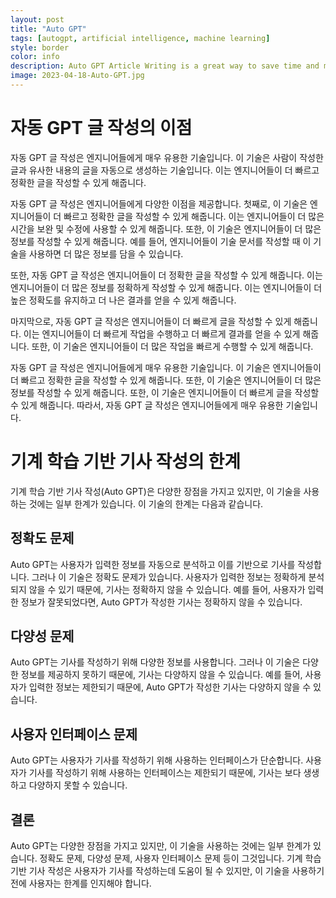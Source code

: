 ```yaml
---
layout: post
title: "Auto GPT"
tags: [autogpt, artificial intelligence, machine learning]
style: border
color: info
description: Auto GPT Article Writing is a great way to save time and money when creating content for your website or blog. It allows you to quickly generate high-quality content that is optimized for search engine optimization (SEO). This type of content can be used to improve your website's ranking in search engine results and to attract more visitors. Additionally, Auto GPT Article Writing can help you create content that is more engaging and interesting for your readers, which can lead to more conversions and sales.
image: 2023-04-18-Auto-GPT.jpg
---
```

# 자동 GPT 글 작성의 이점

자동 GPT 글 작성은 엔지니어들에게 매우 유용한 기술입니다. 이 기술은 사람이 작성한 글과 유사한 내용의 글을 자동으로 생성하는 기술입니다. 이는 엔지니어들이 더 빠르고 정확한 글을 작성할 수 있게 해줍니다.

자동 GPT 글 작성은 엔지니어들에게 다양한 이점을 제공합니다. 첫째로, 이 기술은 엔지니어들이 더 빠르고 정확한 글을 작성할 수 있게 해줍니다. 이는 엔지니어들이 더 많은 시간을 보완 및 수정에 사용할 수 있게 해줍니다. 또한, 이 기술은 엔지니어들이 더 많은 정보를 작성할 수 있게 해줍니다. 예를 들어, 엔지니어들이 기술 문서를 작성할 때 이 기술을 사용하면 더 많은 정보를 담을 수 있습니다.

또한, 자동 GPT 글 작성은 엔지니어들이 더 정확한 글을 작성할 수 있게 해줍니다. 이는 엔지니어들이 더 많은 정보를 정확하게 작성할 수 있게 해줍니다. 이는 엔지니어들이 더 높은 정확도를 유지하고 더 나은 결과를 얻을 수 있게 해줍니다.

마지막으로, 자동 GPT 글 작성은 엔지니어들이 더 빠르게 글을 작성할 수 있게 해줍니다. 이는 엔지니어들이 더 빠르게 작업을 수행하고 더 빠르게 결과를 얻을 수 있게 해줍니다. 또한, 이 기술은 엔지니어들이 더 많은 작업을 빠르게 수행할 수 있게 해줍니다.

자동 GPT 글 작성은 엔지니어들에게 매우 유용한 기술입니다. 이 기술은 엔지니어들이 더 빠르고 정확한 글을 작성할 수 있게 해줍니다. 또한, 이 기술은 엔지니어들이 더 많은 정보를 작성할 수 있게 해줍니다. 또한, 이 기술은 엔지니어들이 더 빠르게 글을 작성할 수 있게 해줍니다. 따라서, 자동 GPT 글 작성은 엔지니어들에게 매우 유용한 기술입니다.
# 기계 학습 기반 기사 작성의 한계

기계 학습 기반 기사 작성(Auto GPT)은 다양한 장점을 가지고 있지만, 이 기술을 사용하는 것에는 일부 한계가 있습니다. 이 기술의 한계는 다음과 같습니다.

## 정확도 문제

Auto GPT는 사용자가 입력한 정보를 자동으로 분석하고 이를 기반으로 기사를 작성합니다. 그러나 이 기술은 정확도 문제가 있습니다. 사용자가 입력한 정보는 정확하게 분석되지 않을 수 있기 때문에, 기사는 정확하지 않을 수 있습니다. 예를 들어, 사용자가 입력한 정보가 잘못되었다면, Auto GPT가 작성한 기사는 정확하지 않을 수 있습니다.

## 다양성 문제

Auto GPT는 기사를 작성하기 위해 다양한 정보를 사용합니다. 그러나 이 기술은 다양한 정보를 제공하지 못하기 때문에, 기사는 다양하지 않을 수 있습니다. 예를 들어, 사용자가 입력한 정보는 제한되기 때문에, Auto GPT가 작성한 기사는 다양하지 않을 수 있습니다.

## 사용자 인터페이스 문제

Auto GPT는 사용자가 기사를 작성하기 위해 사용하는 인터페이스가 단순합니다. 사용자가 기사를 작성하기 위해 사용하는 인터페이스는 제한되기 때문에, 기사는 보다 생생하고 다양하지 못할 수 있습니다.

## 결론

Auto GPT는 다양한 장점을 가지고 있지만, 이 기술을 사용하는 것에는 일부 한계가 있습니다. 정확도 문제, 다양성 문제, 사용자 인터페이스 문제 등이 그것입니다. 기계 학습 기반 기사 작성은 사용자가 기사를 작성하는데 도움이 될 수 있지만, 이 기술을 사용하기 전에 사용자는 한계를 인지해야 합니다.
